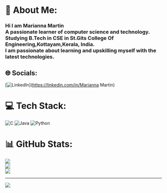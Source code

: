 # 💫 About Me:
### Hi I am Marianna Martin <br>A passionate learner of computer science and technology. <br>Studying B.Tech in CSE in St.Gits College Of Engineering,Kottayam,Kerala, India.<br>I am passionate about learning and upskilling myself with the latest technologies.


## 🌐 Socials:
[![LinkedIn](https://img.shields.io/badge/LinkedIn-%230077B5.svg?logo=linkedin&logoColor=white)](https://linkedin.com/in/Marianna Martin) 

# 💻 Tech Stack:
![C](https://img.shields.io/badge/c-%2300599C.svg?style=for-the-badge&logo=c&logoColor=white) ![Java](https://img.shields.io/badge/java-%23ED8B00.svg?style=for-the-badge&logo=openjdk&logoColor=white) ![Python](https://img.shields.io/badge/python-3670A0?style=for-the-badge&logo=python&logoColor=ffdd54)
# 📊 GitHub Stats:
![](https://github-readme-stats.vercel.app/api?username=Marianna-Martin&theme=dark&hide_border=false&include_all_commits=false&count_private=false)<br/>
![](https://github-readme-streak-stats.herokuapp.com/?user=Marianna-Martin&theme=dark&hide_border=false)<br/>
![](https://github-readme-stats.vercel.app/api/top-langs/?username=Marianna-Martin&theme=dark&hide_border=false&include_all_commits=false&count_private=false&layout=compact)

---
[![](https://visitcount.itsvg.in/api?id=Marianna-Martin&icon=0&color=0)](https://visitcount.itsvg.in)

<!-- Proudly created with GPRM ( https://gprm.itsvg.in ) -->

